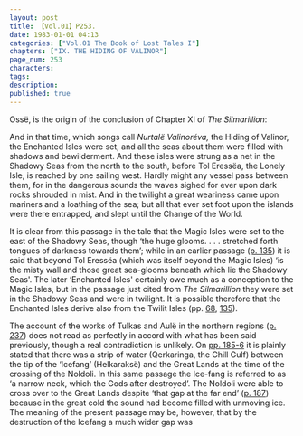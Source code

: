 ```yaml
---
layout: post
title: 【Vol.01】P253.
date: 1983-01-01 04:13
categories: ["Vol.01 The Book of Lost Tales I"]
chapters: ["IX. THE HIDING OF VALINOR"]
page_num: 253
characters: 
tags: 
description: 
published: true
---
```


<p style="text-indent: 0;">
Ossë, is the origin of the conclusion of Chapter XI of <I>The Silmarillion</I>:
</p>

And in that time, which songs call <I>Nurtalë Valinoréva,</I> the Hiding of Valinor, the Enchanted Isles were set, and all the seas about them were filled with shadows and bewilderment. And these isles were strung as a net in the Shadowy Seas from the north to the south, before Tol Eressëa, the Lonely Isle, is reached by one sailing west. Hardly might any vessel pass between them, for in the dangerous sounds the waves sighed for ever upon dark rocks shrouded in mist. And in the twilight a great weariness came upon mariners and a loathing of the sea; but all that ever set foot upon the islands were there entrapped, and slept until the Change of the World.

It is clear from this passage in the tale that the Magic Isles were set to the east of the Shadowy Seas, though ‘the huge glooms. . . . stretched forth tongues of darkness towards them’; while in an earlier passage ([p. 135]({{site.baseurl}}/vol01-p135)) it is said that beyond Tol Eressëa (which was itself beyond the Magic Isles) ‘is the misty wall and those great sea-glooms beneath which lie the Shadowy Seas'. The later ‘Enchanted Isles' certainly owe much as a conception to the Magic Isles, but in the passage just cited from <I>The Silmarillion</I> they were set in the Shadowy Seas and were in twilight. It is possible therefore that the Enchanted Isles derive also from the Twilit Isles (pp. [68]({{site.baseurl}}/vol01-p68), [135]({{site.baseurl}}/vol01-p135)).

The account of the works of Tulkas and Aulë in the northern regions ([p. 237]({{site.baseurl}}/vol01-p237)) does not read as perfectly in accord with what has been said previously, though a real contradiction is unlikely. On [pp. 185-6]({{site.baseurl}}/vol01-p185) it is plainly stated that there was a strip of water (Qerkaringa, the Chill Gulf) between the tip of the ‘Icefang’ (Helkaraksë) and the Great Lands at the time of the crossing of the Noldoli. In this same passage the Ice-fang is referred to as ‘a narrow neck, which the Gods after destroyed’. The Noldoli were able to cross over to the Great Lands despite ‘that gap at the far end’ ([p. 187]({{site.baseurl}}/vol01-p187)) because in the great cold the sound had become filled with unmoving ice. The meaning of the present passage may be, however, that by the destruction of the Icefang a much wider gap was

